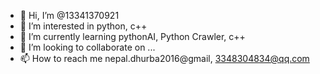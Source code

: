 - 👋 Hi, I’m @13341370921
- 👀 I’m interested in python, c++  
- 🌱 I’m currently learning pythonAI, Python Crawler, c++
- 💞️ I’m looking to collaborate on ...
- 📫 How to reach me nepal.dhurba2016@gmail, 3348304834@qq.com

<!---
13341370921/13341370921 is a ✨ special ✨ repository because its `README.md` (this file) appears on your GitHub profile.
You can click the Preview link to take a look at your changes.
--->
